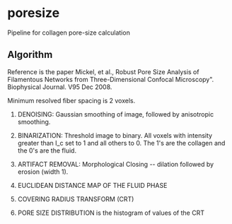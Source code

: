 # poresize
Pipeline for collagen pore-size calculation

## Algorithm
Reference is the paper Mickel, et al., Robust Pore Size Analysis of Filamentous Networks from Three-Dimensional Confocal Microscopy".  Biophysical Journal. V95 Dec 2008. 

Minimum resolved fiber spacing is 2 voxels.

1. DENOISING: Gaussian smoothing of image, followed by anisotropic smoothing.

2. BINARIZATION: Threshold image to binary.  All voxels with intensity greater than I_c set to 1 and all others to 0.  The 1's are the collagen and the 0's are the fluid.

3. ARTIFACT REMOVAL: Morphological Closing -- dilation followed by erosion (width 1).

4. EUCLIDEAN DISTANCE MAP OF THE FLUID PHASE

5. COVERING RADIUS TRANSFORM (CRT)

6. PORE SIZE DISTRIBUTION is the histogram of values of the CRT

